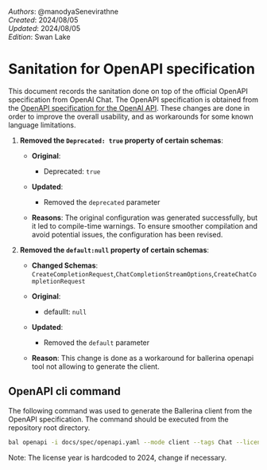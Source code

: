 _Authors_: @manodyaSenevirathne \
_Created_: 2024/08/05 \
_Updated_: 2024/08/05 \
_Edition_: Swan Lake

# Sanitation for OpenAPI specification

This document records the sanitation done on top of the official OpenAPI specification from OpenAI Chat.
The OpenAPI specification is obtained from the [OpenAPI specification for the OpenAI API](https://github.com/openai/openai-openapi/blob/master/openapi.yaml). 
These changes are done in order to improve the overall usability, and as workarounds for some known language limitations.

1. **Removed the `Deprecated: true` property of certain schemas**:

   - **Original**:
      - Deprecated: `true`

   - **Updated**:
      - Removed the `deprecated` parameter

   - **Reasons**: The original configuration was generated successfully, but it led to compile-time warnings. To ensure smoother compilation and avoid potential issues, the configuration has been revised.


2. **Removed the `default:null` property of certain schemas**:

   - **Changed Schemas**: `CreateCompletionRequest`,`ChatCompletionStreamOptions`,`CreateChatCompletionRequest`

   - **Original**:
      - defaullt: `null`

   - **Updated**:
      - Removed the `default` parameter 

   - **Reason**: This change is done as a workaround for ballerina openapi tool not allowing to generate the client.

## OpenAPI cli command

The following command was used to generate the Ballerina client from the OpenAPI specification. The command should be executed from the repository root directory.

```bash
bal openapi -i docs/spec/openapi.yaml --mode client --tags Chat --license docs/license.txt -o ballerina
```
Note: The license year is hardcoded to 2024, change if necessary.